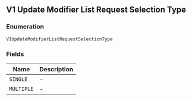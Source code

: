 ## V1 Update Modifier List Request Selection Type

### Enumeration

`V1UpdateModifierListRequestSelectionType`

### Fields

| Name | Description |
|  --- | --- |
| `SINGLE` | - |
| `MULTIPLE` | - |


